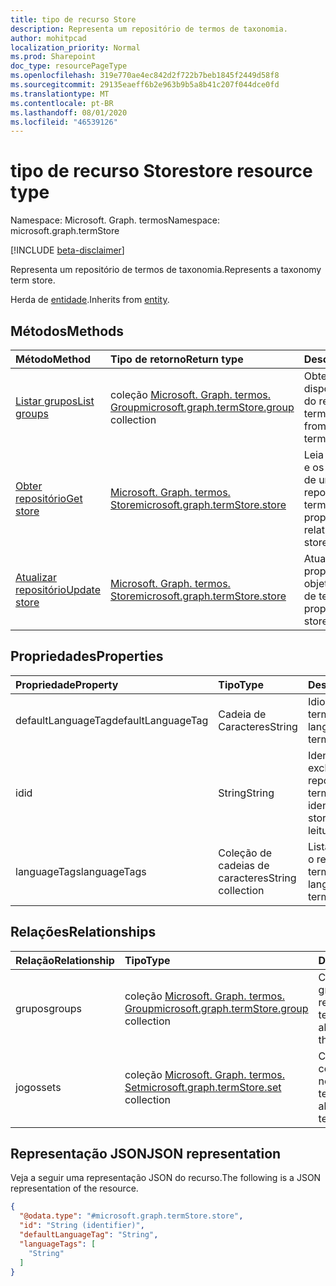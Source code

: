 ```yaml
---
title: tipo de recurso Store
description: Representa um repositório de termos de taxonomia.
author: mohitpcad
localization_priority: Normal
ms.prod: Sharepoint
doc_type: resourcePageType
ms.openlocfilehash: 319e770ae4ec842d2f722b7beb1845f2449d58f8
ms.sourcegitcommit: 29135eaeff6b2e963b9b5a8b41c207f044dce0fd
ms.translationtype: MT
ms.contentlocale: pt-BR
ms.lasthandoff: 08/01/2020
ms.locfileid: "46539126"
---
```

# <a name="store-resource-type"></a><span data-ttu-id="6e936-103">tipo de recurso Store</span><span class="sxs-lookup"><span data-stu-id="6e936-103">store resource type</span></span>

<span data-ttu-id="6e936-104">Namespace: Microsoft. Graph. termos</span><span class="sxs-lookup"><span data-stu-id="6e936-104">Namespace: microsoft.graph.termStore</span></span>

[!INCLUDE [beta-disclaimer](../../includes/beta-disclaimer.md)]

<span data-ttu-id="6e936-105">Representa um repositório de termos de taxonomia.</span><span class="sxs-lookup"><span data-stu-id="6e936-105">Represents a taxonomy term store.</span></span>

<span data-ttu-id="6e936-106">Herda de [entidade](../resources/entity.md).</span><span class="sxs-lookup"><span data-stu-id="6e936-106">Inherits from [entity](../resources/entity.md).</span></span>

## <a name="methods"></a><span data-ttu-id="6e936-107">Métodos</span><span class="sxs-lookup"><span data-stu-id="6e936-107">Methods</span></span>
|<span data-ttu-id="6e936-108">Método</span><span class="sxs-lookup"><span data-stu-id="6e936-108">Method</span></span>|<span data-ttu-id="6e936-109">Tipo de retorno</span><span class="sxs-lookup"><span data-stu-id="6e936-109">Return type</span></span>|<span data-ttu-id="6e936-110">Descrição</span><span class="sxs-lookup"><span data-stu-id="6e936-110">Description</span></span>
|:---|:---|:---
|[<span data-ttu-id="6e936-111">Listar grupos</span><span class="sxs-lookup"><span data-stu-id="6e936-111">List groups</span></span>](../api/termstore-list-groups.md)|<span data-ttu-id="6e936-112">coleção [Microsoft. Graph. termos. Group](../resources/termstore-group.md)</span><span class="sxs-lookup"><span data-stu-id="6e936-112">[microsoft.graph.termStore.group](../resources/termstore-group.md) collection</span></span>| <span data-ttu-id="6e936-113">Obtenha os grupos de disponíveis no objeto do repositório de termos.</span><span class="sxs-lookup"><span data-stu-id="6e936-113">Get the groups from available in the term store object.</span></span>|
|[<span data-ttu-id="6e936-114">Obter repositório</span><span class="sxs-lookup"><span data-stu-id="6e936-114">Get store</span></span>](../api/termstore-store-get.md) | [<span data-ttu-id="6e936-115">Microsoft. Graph. termos. Store</span><span class="sxs-lookup"><span data-stu-id="6e936-115">microsoft.graph.termStore.store</span></span>](../resources/termstore-store.md) | <span data-ttu-id="6e936-116">Leia as propriedades e os relacionamentos de um objeto do repositório de termos.</span><span class="sxs-lookup"><span data-stu-id="6e936-116">Read the properties and relationships of a term store object.</span></span>
|[<span data-ttu-id="6e936-117">Atualizar repositório</span><span class="sxs-lookup"><span data-stu-id="6e936-117">Update store</span></span>](../api/termstore-store-update.md) | [<span data-ttu-id="6e936-118">Microsoft. Graph. termos. Store</span><span class="sxs-lookup"><span data-stu-id="6e936-118">microsoft.graph.termStore.store</span></span>](../resources/termstore-store.md) | <span data-ttu-id="6e936-119">Atualizar as propriedades de um objeto do repositório de termos.</span><span class="sxs-lookup"><span data-stu-id="6e936-119">Update the properties of a term store object.</span></span>|

## <a name="properties"></a><span data-ttu-id="6e936-120">Propriedades</span><span class="sxs-lookup"><span data-stu-id="6e936-120">Properties</span></span>
|<span data-ttu-id="6e936-121">Propriedade</span><span class="sxs-lookup"><span data-stu-id="6e936-121">Property</span></span>|<span data-ttu-id="6e936-122">Tipo</span><span class="sxs-lookup"><span data-stu-id="6e936-122">Type</span></span>|<span data-ttu-id="6e936-123">Descrição</span><span class="sxs-lookup"><span data-stu-id="6e936-123">Description</span></span>
|:---|:---|:---
|<span data-ttu-id="6e936-124">defaultLanguageTag</span><span class="sxs-lookup"><span data-stu-id="6e936-124">defaultLanguageTag</span></span> | <span data-ttu-id="6e936-125">Cadeia de Caracteres</span><span class="sxs-lookup"><span data-stu-id="6e936-125">String</span></span> | <span data-ttu-id="6e936-126">Idioma padrão do termos.</span><span class="sxs-lookup"><span data-stu-id="6e936-126">Default language of the termstore.</span></span>
|<span data-ttu-id="6e936-127">id</span><span class="sxs-lookup"><span data-stu-id="6e936-127">id</span></span>|<span data-ttu-id="6e936-128">String</span><span class="sxs-lookup"><span data-stu-id="6e936-128">String</span></span> | <span data-ttu-id="6e936-129">Identificador exclusivo do repositório de termos.</span><span class="sxs-lookup"><span data-stu-id="6e936-129">Unique identifier of the term store.</span></span> <span data-ttu-id="6e936-130">Somente leitura.</span><span class="sxs-lookup"><span data-stu-id="6e936-130">Read-only.</span></span>
|<span data-ttu-id="6e936-131">languageTags</span><span class="sxs-lookup"><span data-stu-id="6e936-131">languageTags</span></span> | <span data-ttu-id="6e936-132">Coleção de cadeias de caracteres</span><span class="sxs-lookup"><span data-stu-id="6e936-132">String collection</span></span> | <span data-ttu-id="6e936-133">Lista de idiomas para o repositório de termos.</span><span class="sxs-lookup"><span data-stu-id="6e936-133">List of languages for the term store.</span></span>

## <a name="relationships"></a><span data-ttu-id="6e936-134">Relações</span><span class="sxs-lookup"><span data-stu-id="6e936-134">Relationships</span></span>
|<span data-ttu-id="6e936-135">Relação</span><span class="sxs-lookup"><span data-stu-id="6e936-135">Relationship</span></span>|<span data-ttu-id="6e936-136">Tipo</span><span class="sxs-lookup"><span data-stu-id="6e936-136">Type</span></span>|<span data-ttu-id="6e936-137">Descrição</span><span class="sxs-lookup"><span data-stu-id="6e936-137">Description</span></span>
|:---|:---|:---
|<span data-ttu-id="6e936-138">grupos</span><span class="sxs-lookup"><span data-stu-id="6e936-138">groups</span></span> |<span data-ttu-id="6e936-139">coleção [Microsoft. Graph. termos. Group](../resources/termstore-group.md)</span><span class="sxs-lookup"><span data-stu-id="6e936-139">[microsoft.graph.termStore.group](../resources/termstore-group.md) collection</span></span> | <span data-ttu-id="6e936-140">Coleção de todos os grupos disponíveis no repositório de termos.</span><span class="sxs-lookup"><span data-stu-id="6e936-140">Collection of all groups available in the term store.</span></span>
|<span data-ttu-id="6e936-141">jogos</span><span class="sxs-lookup"><span data-stu-id="6e936-141">sets</span></span> | <span data-ttu-id="6e936-142">coleção [Microsoft. Graph. termos. Set](../resources/termstore-set.md)</span><span class="sxs-lookup"><span data-stu-id="6e936-142">[microsoft.graph.termStore.set](../resources/termstore-set.md) collection</span></span> | <span data-ttu-id="6e936-143">Coleção de todos os conjuntos disponíveis no repositório de termos.</span><span class="sxs-lookup"><span data-stu-id="6e936-143">Collection of all sets available in the term store.</span></span>


## <a name="json-representation"></a><span data-ttu-id="6e936-144">Representação JSON</span><span class="sxs-lookup"><span data-stu-id="6e936-144">JSON representation</span></span>
<span data-ttu-id="6e936-145">Veja a seguir uma representação JSON do recurso.</span><span class="sxs-lookup"><span data-stu-id="6e936-145">The following is a JSON representation of the resource.</span></span>
<!-- {
  "blockType": "resource",
  "keyProperty": "id",
  "@odata.type": "microsoft.graph.termStore.store",
  "baseType": "microsoft.graph.entity",
  "openType": false
}
-->
``` json
{
  "@odata.type": "#microsoft.graph.termStore.store",
  "id": "String (identifier)",
  "defaultLanguageTag": "String",
  "languageTags": [
    "String"
  ]  
}
```

<!--
{
  "type": "#page.annotation",
  "description": "TermStore is the top-level entity used for managing taxonomy for a client",
  "keywords": "termStore,facet,resource",
  "section": "documentation",
  "tocPath": "TermStore",
  "tocBookmarks": {
    "Resources/termStore.store": "#"
  },
  "suppressions": []
}
-->

